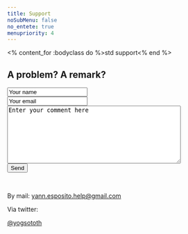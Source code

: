 ```yaml
---
title: Support
noSubMenu: false
no_entete: true
menupriority: 4
---
```

<% content_for :bodyclass do %>std support<% end %>

## A problem? A remark? 

<form name="email" id="email" action="/contact" method="post">
<input type="text" name="name" value="Your name" onfocus="this.value=''" style="display: block;width=20em"/>
<input type="text" name="mail" value="Your email"  onfocus="this.value=''" style="display: block; width=20em"/>
<textarea name="body" id="bodytextarea" value=""  onfocus="this.value=''" style="display: block; height: 10em; width: 30em;">Enter your comment here</textarea>
<input type="submit" value="Send"/>
</form>

<br/>

By mail:
<a class="bluebutton big" href="&#109;&#097;&#105;&#108;&#116;&#111;:&#121;&#097;&#110;&#110;&#046;&#101;&#115;&#112;&#111;&#115;&#105;&#116;&#111;&#046;&#104;&#101;&#108;&#112;&#064;&#103;&#109;&#097;&#105;&#108;&#046;&#099;&#111;&#109;">&#121;&#097;&#110;&#110;&#046;&#101;&#115;&#112;&#111;&#115;&#105;&#116;&#111;&#046;&#104;&#101;&#108;&#112;&#064;&#103;&#109;&#097;&#105;&#108;&#046;&#099;&#111;&#109;</a>


Via twitter: 

<a class="big bluebutton" href="http://twitter.com/yogsototh">@yogsototh</a>

